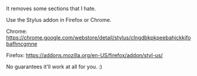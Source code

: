 It removes some sections that I hate.

Use the Stylus addon in Firefox or Chrome.

Chrome:  https://chrome.google.com/webstore/detail/stylus/clngdbkpkpeebahjckkjfobafhncgmne

Firefox: https://addons.mozilla.org/en-US/firefox/addon/styl-us/

No guarantees it'll work at all for you.  :)

